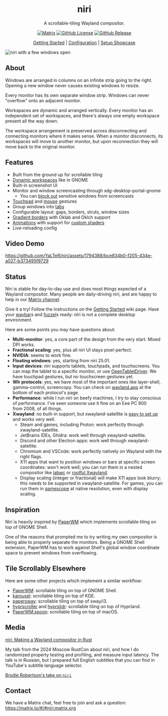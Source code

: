 <h1 align="center">niri</h1>
<p align="center">A scrollable-tiling Wayland compositor.</p>
<p align="center">
    <a href="https://matrix.to/#/#niri:matrix.org"><img alt="Matrix" src="https://img.shields.io/badge/matrix-%23niri-blue?logo=matrix"></a>
    <a href="https://github.com/YaLTeR/niri/blob/main/LICENSE"><img alt="GitHub License" src="https://img.shields.io/github/license/YaLTeR/niri"></a>
    <a href="https://github.com/YaLTeR/niri/releases"><img alt="GitHub Release" src="https://img.shields.io/github/v/release/YaLTeR/niri?logo=github"></a>
</p>

<p align="center">
    <a href="https://github.com/YaLTeR/niri/wiki/Getting-Started">Getting Started</a> | <a href="https://github.com/YaLTeR/niri/wiki/Configuration:-Overview">Configuration</a> | <a href="https://github.com/YaLTeR/niri/discussions/325">Setup&nbsp;Showcase</a>
</p>

![niri with a few windows open](https://github.com/user-attachments/assets/d142e57d-a25d-4ddb-ab46-311417458211)

## About

Windows are arranged in columns on an infinite strip going to the right.
Opening a new window never causes existing windows to resize.

Every monitor has its own separate window strip.
Windows can never "overflow" onto an adjacent monitor.

Workspaces are dynamic and arranged vertically.
Every monitor has an independent set of workspaces, and there's always one empty workspace present all the way down.

The workspace arrangement is preserved across disconnecting and connecting monitors where it makes sense.
When a monitor disconnects, its workspaces will move to another monitor, but upon reconnection they will move back to the original monitor.

## Features

- Built from the ground up for scrollable tiling
- [Dynamic workspaces](https://github.com/YaLTeR/niri/wiki/Workspaces) like in GNOME
- Built-in screenshot UI
- Monitor and window screencasting through xdg-desktop-portal-gnome
    - You can [block out](https://github.com/YaLTeR/niri/wiki/Configuration:-Window-Rules#block-out-from) sensitive windows from screencasts
- [Touchpad](https://github.com/YaLTeR/niri/assets/1794388/946a910e-9bec-4cd1-a923-4a9421707515) and [mouse](https://github.com/YaLTeR/niri/assets/1794388/8464e65d-4bf2-44fa-8c8e-5883355bd000) gestures
- Group windows into [tabs](https://github.com/YaLTeR/niri/wiki/Tabs)
- Configurable layout: gaps, borders, struts, window sizes
- [Gradient borders](https://github.com/YaLTeR/niri/wiki/Configuration:-Layout#gradients) with Oklab and Oklch support
- [Animations](https://github.com/YaLTeR/niri/assets/1794388/ce178da2-af9e-4c51-876f-8709c241d95e) with support for [custom shaders](https://github.com/YaLTeR/niri/assets/1794388/27a238d6-0a22-4692-b794-30dc7a626fad)
- Live-reloading config

## Video Demo

https://github.com/YaLTeR/niri/assets/1794388/bce834b0-f205-434e-a027-b373495f9729

## Status

Niri is stable for day-to-day use and does most things expected of a Wayland compositor.
Many people are daily-driving niri, and are happy to help in our [Matrix channel].

Give it a try!
Follow the instructions on the [Getting Started](https://github.com/YaLTeR/niri/wiki/Getting-Started) wiki page.
Have your [waybar]s and [fuzzel]s ready: niri is not a complete desktop environment.

Here are some points you may have questions about:

- **Multi-monitor**: yes, a core part of the design from the very start. Mixed DPI works.
- **Fractional scaling**: yes, plus all niri UI stays pixel-perfect.
- **NVIDIA**: seems to work fine.
- **Floating windows**: yes, starting from niri 25.01.
- **Input devices**: niri supports tablets, touchpads, and touchscreens.
You can map the tablet to a specific monitor, or use [OpenTabletDriver].
We have touchpad gestures, but no touchscreen gestures yet.
- **Wlr protocols**: yes, we have most of the important ones like layer-shell, gamma-control, screencopy.
You can check on [wayland.app](https://wayland.app) at the bottom of each protocol's page.
- **Performance**: while I run niri on beefy machines, I try to stay conscious of performance.
I've seen someone use it fine on an Eee PC 900 from 2008, of all things.
- **Xwayland**: no built-in support, but xwayland-satellite is [easy to set up](https://github.com/YaLTeR/niri/wiki/Xwayland#using-xwayland-satellite) and works very well.
    - Steam and games, including Proton: work perfectly through xwayland-satellite.
    - JetBrains IDEs, Ghidra: work well through xwayland-satellite.
    - Discord and other Electron apps: work well through xwayland-satellite.
    - Chromium and VSCode: work perfectly natively on Wayland with the right flags.
    - X11 apps that want to position windows or bars at specific screen coordinates: won't work well; you can run them in a nested compositor like [labwc](https://github.com/YaLTeR/niri/wiki/Xwayland#using-the-labwc-wayland-compositor) or [rootful Xwayland](https://github.com/YaLTeR/niri/wiki/Xwayland#directly-running-xwayland-in-rootful-mode).
    - Display scaling (integer or fractional) will make X11 apps look blurry; this needs to be supported in xwayland-satellite.
    For games, you can run them in [gamescope] at native resolution, even with display scaling.

## Inspiration

Niri is heavily inspired by [PaperWM] which implements scrollable tiling on top of GNOME Shell.

One of the reasons that prompted me to try writing my own compositor is being able to properly separate the monitors.
Being a GNOME Shell extension, PaperWM has to work against Shell's global window coordinate space to prevent windows from overflowing.

## Tile Scrollably Elsewhere

Here are some other projects which implement a similar workflow:

- [PaperWM]: scrollable tiling on top of GNOME Shell.
- [karousel]: scrollable tiling on top of KDE.
- [papersway]: scrollable tiling on top of sway/i3.
- [hyprscroller] and [hyprslidr]: scrollable tiling on top of Hyprland.
- [PaperWM.spoon]: scrollable tiling on top of macOS.

## Media

[niri: Making a Wayland compositor in Rust](https://youtu.be/Kmz8ODolnDg?list=PLRdS-n5seLRqrmWDQY4KDqtRMfIwU0U3T)

My talk from the 2024 Moscow RustCon about niri, and how I do randomized property testing and profiling, and measure input latency.
The talk is in Russian, but I prepared full English subtitles that you can find in YouTube's subtitle language selector.

[Brodie Robertson's take on `niri`](https://www.youtube.com/watch?v=r0JUm77inIA)

## Contact

We have a Matrix chat, feel free to join and ask a question: https://matrix.to/#/#niri:matrix.org

[PaperWM]: https://github.com/paperwm/PaperWM
[waybar]: https://github.com/Alexays/Waybar
[fuzzel]: https://codeberg.org/dnkl/fuzzel
[karousel]: https://github.com/peterfajdiga/karousel
[papersway]: https://spwhitton.name/tech/code/papersway/
[hyprscroller]: https://github.com/dawsers/hyprscroller
[hyprslidr]: https://gitlab.com/magus/hyprslidr
[PaperWM.spoon]: https://github.com/mogenson/PaperWM.spoon
[Matrix channel]: https://matrix.to/#/#niri:matrix.org
[OpenTabletDriver]: https://opentabletdriver.net/
[gamescope]: https://github.com/ValveSoftware/gamescope
